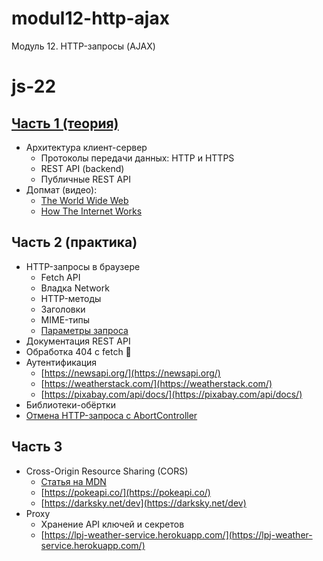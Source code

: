# modul12-http-ajax
Модуль 12. HTTP-запросы (AJAX) 

# js-22

## [Часть 1 (теория)](https://docs.google.com/presentation/d/1YK1DogtkPz0zTo313uAeuvvNh1vFfbStCD-g39jGd5M/edit?usp=sharing)

- Архитектура клиент-сервер
  - Протоколы передачи данных: HTTP и HTTPS
  - REST API (backend)
  - Публичные REST API
- Допмат (видео):
  - [The World Wide Web](https://youtu.be/guvsH5OFizE?list=PL8dPuuaLjXtNlUrzyH5r6jN9ulIgZBpdo)
  - [How The Internet Works](https://www.youtube.com/playlist?list=PLzdnOPI1iJNfMRZm5DDxco3UdsFegvuB7)

## Часть 2 (практика)

- HTTP-запросы в браузере
  - Fetch API
  - Владка Network
  - HTTP-методы
  - Заголовки
  - MIME-типы
  - [Параметры запроса](https://pixabay.com/api/docs/)
- Документация REST API
- Обработка 404 с fetch 🐷
- Аутентификация
  - [https://newsapi.org/](https://newsapi.org/)
  - [https://weatherstack.com/](https://weatherstack.com/)
  - [https://pixabay.com/api/docs/](https://pixabay.com/api/docs/)
- Библиотеки-обёртки
- [Отмена HTTP-запроса с AbortController](https://davidwalsh.name/javascript-promise-tricks)

## Часть 3

- Cross-Origin Resource Sharing (CORS)
  - [Статья на MDN](https://developer.mozilla.org/uk/docs/Web/HTTP/CORS)
  - [https://pokeapi.co/](https://pokeapi.co/)
  - [https://darksky.net/dev](https://darksky.net/dev)
- Proxy
  - Хранение API ключей и секретов
  - [https://lpj-weather-service.herokuapp.com/](https://lpj-weather-service.herokuapp.com/)